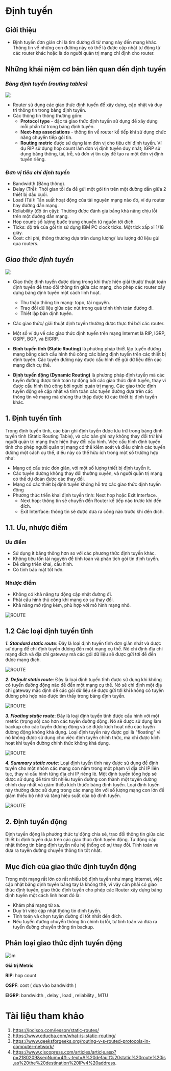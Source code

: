 # **Định tuyến**
## **Giới thiệu**
- Định tuyến đơn giản chỉ là tìm đường đi từ mạng này đến mạng khác. Thông tin về những con đường này có thể là được cập nhật tự động từ các router khác hoặc là do người quản trị mạng chỉ định cho router. 
## **Những khái niệm cơ bản liên quan đến định tuyến**
### ***Bảng định tuyến (routing tables)***

  <img src="https://user-images.githubusercontent.com/111716161/186311501-8bbfc28f-f1aa-4e25-9f11-12a0c47234d9.png"/>
 
 - Router sử dụng các giao thức định tuyến để xây dựng, cập nhật và duy trì thông tin trong bảng định tuyến.
 - Các thông tin thông thường gồm:
     - **Protocol type** - đặc tả giao thức định tuyến sử dụng để xây dựng mỗi phần tử trong bảng định tuyến.
     - **Next-hop associations** - thông tin về router kế tiếp khi sử dụng chức năng chuyển tiếp gói tin. 
     - **Routing metric** được sử dụng làm đơn vị cho tiêu chí định tuyến. Ví dụ RIP sử dụng hop count làm đơn vị định tuyến duy nhất; IGRP sử dụng băng thông, tải, trễ, và đơn vị tin cậy để tạo ra một đơn vị định tuyến riêng.
### ***Đơn vị tiêu chí định tuyến***
- Bandwidth (Băng thông).
- Delay (Trễ): Thời gian tối đa để gửi một gói tin trên một đường dẫn giữa 2 thiết bị đầu cuối.
- Load (Tải): Tần suất hoạt động của tài nguyên mạng nào đó, ví dụ router hay đường dẫn mạng.
- Reliability (độ tin cậy): Thường được đánh giá bằng khả năng chịu lỗi trên một đường dẫn mạng.
- Hop count: số lượng bước trung chuyển từ nguồn tới đích.
- Ticks: độ trễ của gói tin sử dụng IBM PC clock ticks. Một tick xấp xỉ 1/18 giây.
- Cost: chi phí, thông thường dựa trên dung lượng/ lưu lượng dữ liệu gửi qua routers. 

## ***Giao thức định tuyến***

  <img src="https://user-images.githubusercontent.com/111716161/186310370-4efd3cd5-97be-458b-80d2-9125d6166e36.png"/>
 

- Giao thức định tuyến được dùng trong khi thực hiện giải thuật/ thuật toán định tuyến để trao đổi thông tin giữa các mạng, cho phép các router xây dựng bảng định tuyến một cách linh hoạt. 
    - Thu thập thông tin mạng: topo, tài nguyên. 
    - Trao đổi dữ liệu giữa các nút trong quá trình tính toán đường đi. 
    - Thiết lập bản định tuyến. 
- Các giao thức/ giải thuật định tuyến thường được thực thi bởi các router.
- Một số ví dụ về các giao thức định tuyến trên mạng Internet là RIP, IGRP, OSPF, BGP, và EIGRP.


- **Định tuyến tĩnh (Static Routing)** là phương pháp thiết lập tuyến đường mạng bằng cách cấu hình thủ công các bảng định tuyến trên các thiết bị định tuyến. Các tuyến đường này được cấu hình để gửi dữ liệu đến các mạng đích cụ thể.
- **Định tuyến động (Dynamic Routing)** là phương pháp định tuyến mà các tuyến đường được tính toán tự động bởi các giao thức định tuyến, thay vì được cấu hình thủ công bởi người quản trị mạng. Các giao thức định tuyến động sẽ cập nhật và tính toán các tuyến đường dựa trên các thông tin về mạng mà chúng thu thập được từ các thiết bị định tuyến khác.

## **1. Định tuyến tĩnh**
Trong định tuyến tĩnh, các bản ghi định tuyến được lưu trữ trong bảng định tuyến tĩnh (Static Routing Table), và các bản ghi này không thay đổi trừ khi người quản trị mạng thực hiện thay đổi cấu hình. Việc cấu hình định tuyến tĩnh cho phép người quản trị mạng có thể kiểm soát và điều chỉnh các tuyến đường một cách cụ thể, điều này có thể hữu ích trong một số trường hợp như:
- Mạng có cấu trúc đơn giản, với một số lượng thiết bị định tuyến ít.
- Các tuyến đường không thay đổi thường xuyên, và người quản trị mạng có thể dự đoán được các thay đổi.
- Mạng có các thiết bị định tuyến không hỗ trợ các giao thức định tuyến động
- Phương thức triển khai định tuyến tĩnh: Next hop hoặc Exit Interface.
    - Next hop: thông tin sẽ chuyển đến Router kế tiếp nào trước khi đến đích.
    - Exit Interface: thông tin sẽ được đưa ra cổng nào trước khi đến đích.

## **1.1. Ưu, nhược điểm**
### Ưu điểm
- Sử dụng ít băng thông hơn so với các phương thức định tuyến khác.
- Không tiêu tốn tài nguyên để tính toàn và phân tích gói tin định tuyến.
- Dễ dàng triển khai, cấu hình.
- Có tính bảo mật tốt hơn.

### Nhược điểm
- Không có khả năng tự động cập nhật đường đi.
- Phải cấu hình thủ công khi mạng có sự thay đổi.
- Khả năng mở rộng kém, phù hợp với mô hình mạng nhỏ.

![ROUTE](img/static-routing-example-ipcisco.jpg)

## **1.2 Các loại định tuyến tĩnh**
***1. Standard static route***: Đây là loại định tuyến tĩnh đơn giản nhất và được sử dụng để chỉ định tuyến đường đến một mạng cụ thể. Nó chỉ định địa chỉ mạng đích và địa chỉ gateway mà các gói dữ liệu sẽ được gửi tới để đến được mạng đích.

![ROUTE](img/standrad.png)

***2. Default static route***: Đây là loại định tuyến tĩnh được sử dụng khi không có tuyến đường động nào để đến một mạng cụ thể. Nó sẽ chỉ định một địa chỉ gateway mặc định để các gói dữ liệu sẽ được gửi tới khi không có tuyến đường phù hợp nào được tìm thấy trong bảng định tuyến.

![ROUTE](img/default.png)

***3. Floating static route***: Đây là loại định tuyến tĩnh được cấu hình với một metric (trọng số) cao hơn các tuyến đường động. Nó sẽ được sử dụng làm backup cho các tuyến đường động và sẽ được kích hoạt nếu các tuyến đường động không khả dụng. Loại định tuyến này được gọi là "floating" vì nó không được sử dụng cho việc định tuyến chính thức, mà chỉ được kích hoạt khi tuyến đường chính thức không khả dụng.

![ROUTE](img/floating.png)

***4. Summary static route***: Loại định tuyến tĩnh này được sử dụng để định tuyến cho một nhóm các mạng con nằm trong một phạm vi địa chỉ IP liên tục, thay vì cấu hình từng địa chỉ IP riêng lẻ. Một định tuyến tổng hợp sẽ được sử dụng để tóm tắt nhiều tuyến đường con thành một tuyến đường chính duy nhất và giảm thiểu kích thước bảng định tuyến. Loại định tuyến này thường được sử dụng trong các mạng lớn với số lượng mạng con lớn để giảm thiểu bộ nhớ và tăng hiệu suất của bộ định tuyến.

![ROUTE](img/summary.png)

## **2. Định tuyến động**
Định tuyến động là phương thức tự động chia sẻ, trao đổi thông tin giữa các thiết bị định tuyến dựa trên các giao thức định tuyến động.
Tự động cập nhật thông tin bảng định tuyến nếu hệ thống có sự thay đổi.
Tính toán và đưa ra tuyến đường chuyển thông tin tốt nhất.


## **Mục đích của giao thức định tuyến động**

Trong một mạng rất lớn có rất nhiều bộ định tuyến như mạng Internet, việc cập nhật bảng định tuyến bằng tay là không thể, vì vậy cần phải có giao thức định tuyến, giao thức định tuyến cho phép các Router xây dựng bảng định tuyến một cách linh hoạt đó là:

- Khám phá mạng từ xa.
- Duy trì việc cập nhật thông tin định tuyến.
- Tính toán và chọn tuyến đường đi tốt nhất đến đích.
- Nếu tuyến đường chuyển thông tin chính bị lỗi, tự tính toán và đưa ra tuyến đường chuyển thông tin backup.
  

## **Phân loại giao thức định tuyến động**

![ìm](img/Screenshot%202023-03-06%20064920.png)

**Giá trị Metric**

**RIP**: hop count 

**OSPF**: cost ( dựa vào bandwidth ) 

**EIGRP**: bandwidth , delay , load , reliability , MTU 


# **Tài liệu tham khảo**
1. https://ipcisco.com/lesson/static-routes/
2. https://www.educba.com/what-is-static-routing/
3. https://www.geeksforgeeks.org/routing-v-s-routed-protocols-in-computer-network/
4. https://www.ciscopress.com/articles/article.asp?p=2180209&seqNum=4#:~:text=A%20default%20static%20route%20is,as%20the%20destination%20IPv4%20address.

